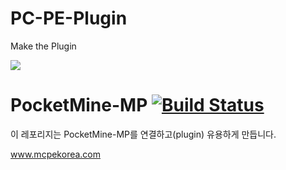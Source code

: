 PC-PE-Plugin
============

Make the Plugin

![](http://www.pocketmine.net/favicon.png)

# PocketMine-MP [![Build Status](https://travis-ci.org/PocketMine/PocketMine-MP.png?branch=master)](https://travis-ci.org/PocketMine/PocketMine-MP)

이 레포리지는 PocketMine-MP를 연결하고(plugin)
유용하게 만듭니다.

www.mcpekorea.com
